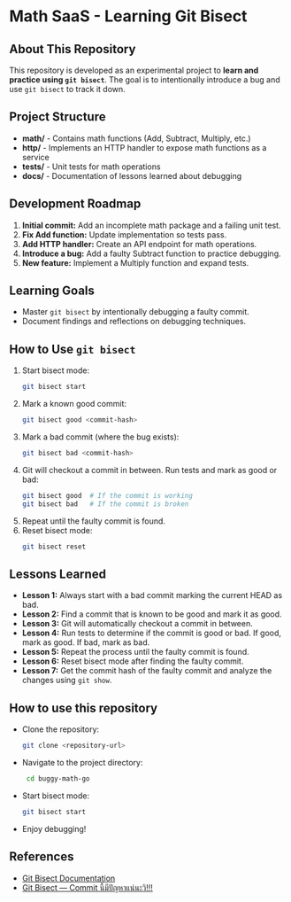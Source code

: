 # Math SaaS - Learning Git Bisect

## About This Repository

This repository is developed as an experimental project to **learn and practice using `git bisect`**. The goal is to intentionally introduce a bug and use `git bisect` to track it down.

## Project Structure

- **math/** - Contains math functions (Add, Subtract, Multiply, etc.)
- **http/** - Implements an HTTP handler to expose math functions as a service
- **tests/** - Unit tests for math operations
- **docs/** - Documentation of lessons learned about debugging

## Development Roadmap

1. **Initial commit:** Add an incomplete math package and a failing unit test.
2. **Fix Add function:** Update implementation so tests pass.
3. **Add HTTP handler:** Create an API endpoint for math operations.
4. **Introduce a bug:** Add a faulty Subtract function to practice debugging.
5. **New feature:** Implement a Multiply function and expand tests.

## Learning Goals

- Master `git bisect` by intentionally debugging a faulty commit.
- Document findings and reflections on debugging techniques.

## How to Use `git bisect`

1. Start bisect mode:
   ```sh
   git bisect start
   ```
2. Mark a known good commit:
   ```sh
   git bisect good <commit-hash>
   ```
3. Mark a bad commit (where the bug exists):
   ```sh
   git bisect bad <commit-hash>
   ```
4. Git will checkout a commit in between. Run tests and mark as good or bad:
   ```sh
   git bisect good  # If the commit is working
   git bisect bad   # If the commit is broken
   ```
5. Repeat until the faulty commit is found.
6. Reset bisect mode:
   ```sh
   git bisect reset
   ```

## Lessons Learned
- **Lesson 1:** Always start with a bad commit marking the current HEAD as bad.
- **Lesson 2:** Find a commit that is known to be good and mark it as good.
- **Lesson 3:** Git will automatically checkout a commit in between.
- **Lesson 4:** Run tests to determine if the commit is good or bad. If good, mark as good. If bad, mark as bad.
- **Lesson 5:** Repeat the process until the faulty commit is found.
- **Lesson 6:** Reset bisect mode after finding the faulty commit.
- **Lesson 7:** Get the commit hash of the faulty commit and analyze the changes using `git show`.

## How to use this repository
- Clone the repository:
  ```sh
  git clone <repository-url>
  ```
- Navigate to the project directory:
  ```sh
   cd buggy-math-go
   ```
- Start bisect mode:
  ```sh
  git bisect start
  ```
- Enjoy debugging!

## References
- [Git Bisect Documentation](https://git-scm.com/docs/git-bisect)
- [Git Bisect — Commit นี้มีปัญหาแน่นะวิ!!!](https://medium.com/@ppraserts/git-bisect-commit-นี้มีปัญหาแน่นะวิ-1ee09c63b3d9)